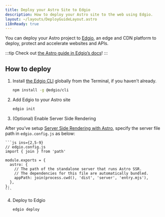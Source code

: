 ```yaml
---
title: Deploy your Astro Site to Edgio
description: How to deploy your Astro site to the web using Edgio.
layout: ~/layouts/DeployGuideLayout.astro
i18nReady: true
---
```


You can deploy your Astro project to [Edgio](https://www.edg.io/), an edge and CDN platform to deploy, protect and accelerate websites and APIs.

:::tip
Check out [the Astro guide in Edgio’s docs](https://docs.edg.io/guides/astro)!
:::

## How to deploy

1. Install [the Edgio CLI](https://docs.edg.io/guides/cli) globally from the Terminal, if you haven’t already.

    ```bash
    npm install -g @edgio/cli
    ```

2. Add Edgio to your Astro site

    ```bash
    edgio init
    ```

3. (Optional) Enable Server Side Rendering

After you’ve setup [Server Side Rendering with Astro](/en/guides/server-side-rendering/), specify the server file path in `edgio.config.js` as below:

    ```js ins={2,5-9}
    // edgio.config.js
    import { join } from 'path'

    module.exports = {
      astro: {
        // The path of the standalone server that runs Astro SSR.
        // The dependencies for this file are automatically bundled.
        appPath: join(process.cwd(), 'dist', 'server', 'entry.mjs'),
      },
    };
    ```

4. Deploy to Edgio

    ```bash
    edgio deploy
    ```
